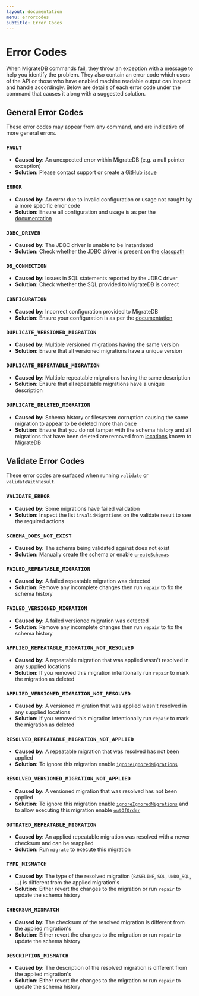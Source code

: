 ```yaml
---
layout: documentation
menu: errorcodes
subtitle: Error Codes
---
```


# Error Codes

When MigrateDB commands fail, they throw an exception with a message to help you identify the problem. They also contain
an error code which users of the API or those who have enabled machine readable output can inspect and handle
accordingly. Below are details of each error code under the command that causes it along with a suggested solution.

## General Error Codes

These error codes may appear from any command, and are indicative of more general errors.

### `FAULT`

- **Caused by:** An unexpected error within MigrateDB (e.g. a null pointer exception)
- **Solution:** Please contact support or create a [GitHub issue](https://github.com/daniel-huss/migratedb/issues)

### `ERROR`

- **Caused by:** An error due to invalid configuration or usage not caught by a more specific error code
- **Solution:** Ensure all configuration and usage is as per the [documentation](/documentation)

### `JDBC_DRIVER`

- **Caused by:** The JDBC driver is unable to be instantiated
- **Solution:** Check whether the JDBC driver is present on the [classpath](/migratedb/documentation/adding-to-the-class-path)

### `DB_CONNECTION`

- **Caused by:** Issues in SQL statements reported by the JDBC driver
- **Solution:** Check whether the SQL provided to MigrateDB is correct

### `CONFIGURATION`

- **Caused by:** Incorrect configuration provided to MigrateDB
- **Solution:** Ensure your configuration is as per the [documentation](/migratedb/documentation/configuration/parameters/)

### `DUPLICATE_VERSIONED_MIGRATION`

- **Caused by:** Multiple versioned migrations having the same version
- **Solution:** Ensure that all versioned migrations have a unique version

### `DUPLICATE_REPEATABLE_MIGRATION`

- **Caused by:** Multiple repeatable migrations having the same description
- **Solution:** Ensure that all repeatable migrations have a unique description

### `DUPLICATE_DELETED_MIGRATION`

- **Caused by:** Schema history or filesystem corruption causing the same migration to appear to be deleted more than
  once
- **Solution:** Ensure that you do not tamper with the schema history and all migrations that have been deleted are
  removed from [locations](/migratedb/documentation/configuration/parameters/locations) known to MigrateDB

## Validate Error Codes

These error codes are surfaced when running `validate` or `validateWithResult`.

### `VALIDATE_ERROR`

- **Caused by:** Some migrations have failed validation
- **Solution:** Inspect the list `invalidMigrations` on the validate result to see the required actions

### `SCHEMA_DOES_NOT_EXIST`

- **Caused by:** The schema being validated against does not exist
- **Solution:** Manually create the schema or
  enable [`createSchemas`](/migratedb/documentation/configuration/parameters/createSchemas)

### `FAILED_REPEATABLE_MIGRATION`

- **Caused by:** A failed repeatable migration was detected
- **Solution:** Remove any incomplete changes then run `repair` to fix the schema history

### `FAILED_VERSIONED_MIGRATION`

- **Caused by:** A failed versioned migration was detected
- **Solution:** Remove any incomplete changes then run `repair` to fix the schema history

### `APPLIED_REPEATABLE_MIGRATION_NOT_RESOLVED`

- **Caused by:** A repeatable migration that was applied wasn't resolved in any supplied locations
- **Solution:** If you removed this migration intentionally run `repair` to mark the migration as deleted

### `APPLIED_VERSIONED_MIGRATION_NOT_RESOLVED`

- **Caused by:** A versioned migration that was applied wasn't resolved in any supplied locations
- **Solution:** If you removed this migration intentionally run `repair` to mark the migration as deleted

### `RESOLVED_REPEATABLE_MIGRATION_NOT_APPLIED`

- **Caused by:** A repeatable migration that was resolved has not been applied
- **Solution:** To ignore this migration
  enable [`ignoreIgnoredMigrations`](/migratedb/documentation/configuration/parameters/ignoreIgnoredMigrations)

### `RESOLVED_VERSIONED_MIGRATION_NOT_APPLIED`

- **Caused by:** A versioned migration that was resolved has not been applied
- **Solution:** To ignore this migration
  enable [`ignoreIgnoredMigrations`](/migratedb/documentation/configuration/parameters/ignoreIgnoredMigrations) and to allow
  executing this migration enable [`outOfOrder`](/migratedb/documentation/configuration/parameters/outOfOrder)

### `OUTDATED_REPEATABLE_MIGRATION`

- **Caused by:** An applied repeatable migration was resolved with a newer checksum and can be reapplied
- **Solution:** Run `migrate` to execute this migration

### `TYPE_MISMATCH`

- **Caused by:** The type of the resolved migration (`BASELINE`, `SQL`, `UNDO_SQL`, ...) is different from the applied
  migration's
- **Solution:** Either revert the changes to the migration or run `repair` to update the schema history

### `CHECKSUM_MISMATCH`

- **Caused by:** The checksum of the resolved migration is different from the applied migration's
- **Solution:** Either revert the changes to the migration or run `repair` to update the schema history

### `DESCRIPTION_MISMATCH`

- **Caused by:** The description of the resolved migration is different from the applied migration's
- **Solution:** Either revert the changes to the migration or run `repair` to update the schema history

